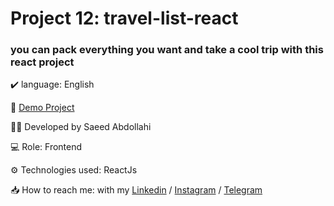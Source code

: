 # Project 12: travel-list-react

### you can pack everything you want and take a cool trip with this react project


✔️ language: English



🔗 [Demo Project](https://travel-list-react-seven.vercel.app/)

👨‍💻 Developed by Saeed Abdollahi

💻 Role: Frontend

⚙️ Technologies used: ReactJs

📥 How to reach me: with my [Linkedin](https://www.linkedin.com/in/saeeddev-ir) / [Instagram](https://instagram.com/saeeddev_ir) / [Telegram](https://t.me/saeeddev_ir)
